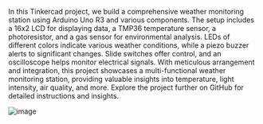 In this Tinkercad project, we build a comprehensive weather monitoring station using Arduino Uno R3 and various components. The setup includes a 16x2 LCD for displaying data, a TMP36 temperature sensor, a photoresistor, and a gas sensor for environmental analysis. LEDs of different colors indicate various weather conditions, while a piezo buzzer alerts to significant changes. Slide switches offer control, and an oscilloscope helps monitor electrical signals. With meticulous arrangement and integration, this project showcases a multi-functional weather monitoring station, providing valuable insights into temperature, light intensity, air quality, and more. Explore the project further on GitHub for detailed instructions and insights.




![image](https://github.com/AMRITHJ/IOT-Project/assets/120333671/67cd0af7-7eb5-4933-9589-13e364c68239)
